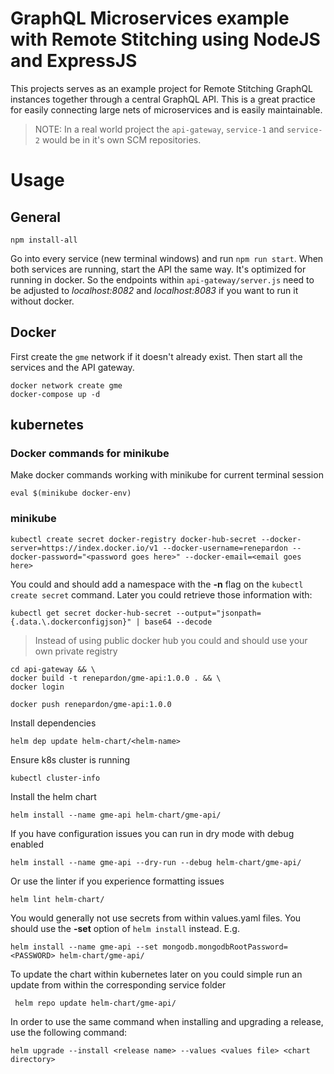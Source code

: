 # GraphQL Microservices example with Remote Stitching using NodeJS and ExpressJS

This projects serves as an example project for Remote Stitching GraphQL instances together through a central GraphQL 
API. This is a great practice for easily connecting large nets of microservices and is easily maintainable.

> NOTE: In a real world project the `api-gateway`, `service-1` and `service-2` would be in it's own SCM repositories.

# Usage

## General

    npm install-all

Go into every service (new terminal windows) and run `npm run start`. When both services are running, start the API the 
same way. It's optimized for running in docker. So the endpoints within `api-gateway/server.js` need to be adjusted to 
*localhost:8082* and *localhost:8083* if you want to run it without docker.

## Docker

First create the `gme` network if it doesn't already exist. Then start all the services and the API gateway.

    docker network create gme
    docker-compose up -d

## kubernetes

### Docker commands for minikube

Make docker commands working with minikube for current terminal session

    eval $(minikube docker-env)

### minikube

    kubectl create secret docker-registry docker-hub-secret --docker-server=https://index.docker.io/v1 --docker-username=renepardon --docker-password="<password goes here>" --docker-email=<email goes here>
    
You could and should add a namespace with the **-n** flag on the `kubectl create secret` command.
Later you could retrieve those information with:

    kubectl get secret docker-hub-secret --output="jsonpath={.data.\.dockerconfigjson}" | base64 --decode

> Instead of using public docker hub you could and should use your own private registry

    cd api-gateway && \
    docker build -t renepardon/gme-api:1.0.0 . && \
    docker login

    docker push renepardon/gme-api:1.0.0

Install dependencies

    helm dep update helm-chart/<helm-name>

Ensure k8s cluster is running

    kubectl cluster-info

Install the helm chart
    
    helm install --name gme-api helm-chart/gme-api/

If you have configuration issues you can run in dry mode with debug enabled

    helm install --name gme-api --dry-run --debug helm-chart/gme-api/

Or use the linter if you experience formatting issues

    helm lint helm-chart/

You would generally not use secrets from within values.yaml files. You should use the **-set** option of `helm install`
instead. E.g.

    helm install --name gme-api --set mongodb.mongodbRootPassword=<PASSWORD> helm-chart/gme-api/

To update the chart within kubernetes later on you could simple run an update from within the corresponding service 
folder

     helm repo update helm-chart/gme-api/

In order to use the same command when installing and upgrading a release, use the following command:

    helm upgrade --install <release name> --values <values file> <chart directory>
